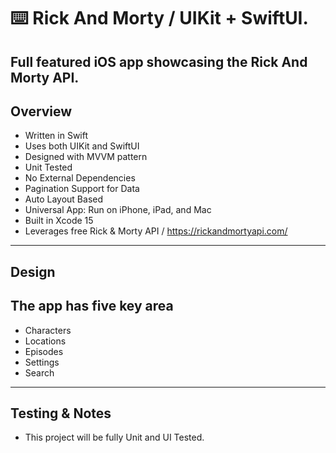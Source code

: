 ⌨️ Rick And Morty / UIKit + SwiftUI.
=====

Full featured iOS app showcasing the Rick And Morty API.
-----


Overview
-----
- Written in Swift
- Uses both UIKit and SwiftUI
- Designed with MVVM pattern
- Unit Tested
- No External Dependencies
- Pagination Support for Data
- Auto Layout Based
- Universal App: Run on iPhone, iPad, and Mac
- Built in Xcode 15
- Leverages free Rick & Morty API / https://rickandmortyapi.com/

-----

Design
------
The app has five key area
------
- Characters
- Locations
- Episodes
- Settings
- Search

-----

Testing & Notes
------
-  This project will be fully Unit and UI Tested.

